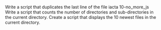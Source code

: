 Write a script that duplicates the last line of the file iacta
10-no_more_js
Write a script that counts the number of directories and sub-directories in the current directory.
Create a script that displays the 10 newest files in the current directory.
